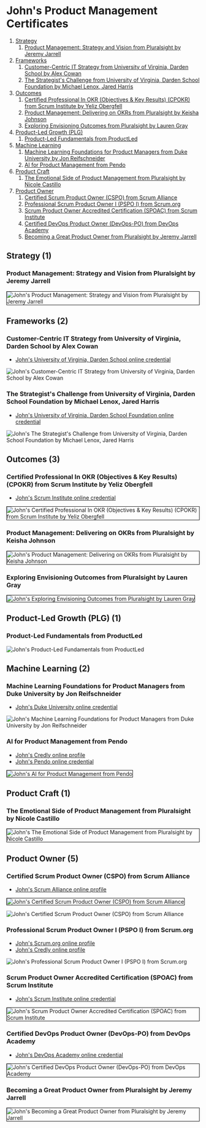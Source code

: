 # John's Product Management Certificates
1. [Strategy](#strategy-1)
    1. [Product Management: Strategy and Vision from Pluralsight by Jeremy Jarrell](#product-management-strategy-and-vision-from-pluralsight-by-jeremy-jarrell)
1. [Frameworks](#frameworks-2)
    1. [Customer-Centric IT Strategy from University of Virginia, Darden School by Alex Cowan](#customer-centric-it-strategy-from-university-of-virginia-darden-school-by-alex-cowan)
    1. [The Strategist's Challenge from University of Virginia, Darden School Foundation by Michael Lenox, Jared Harris](#the-strategists-challenge-from-university-of-virginia-darden-school-foundation-by-michael-lenox-jared-harris)
1. [Outcomes](#outcomes-3)
    1. [Certified Professional In OKR (Objectives & Key Results) (CPOKR) from Scrum Institute by Yeliz Obergfell](#certified-professional-in-okr-objectives-key-results-cpokr-from-scrum-institute-by-yeliz-obergfell)
    1. [Product Management: Delivering on OKRs from Pluralsight by Keisha Johnson](#product-management-delivering-on-okrs-from-pluralsight-by-keisha-johnson)
    1. [Exploring Envisioning Outcomes from Pluralsight by Lauren Gray](#exploring-envisioning-outcomes-from-pluralsight-by-lauren-gray)
1. [Product-Led Growth (PLG)](#product-led-growth-plg-1)
    1. [Product-Led Fundamentals from ProductLed](#product-led-fundamentals-from-productled)
1. [Machine Learning](#machine-learning-2)
    1. [Machine Learning Foundations for Product Managers from Duke University by Jon Reifschneider](#machine-learning-foundations-for-product-managers-from-duke-university-by-jon-reifschneider)
    1. [AI for Product Management from Pendo](#ai-for-product-management-from-pendo)
1. [Product Craft](#product-craft-1)
    1. [The Emotional Side of Product Management from Pluralsight by Nicole Castillo](#the-emotional-side-of-product-management-from-pluralsight-by-nicole-castillo)
1. [Product Owner](#product-owner-5)
    1. [Certified Scrum Product Owner (CSPO) from Scrum Alliance](#certified-scrum-product-owner-cspo-from-scrum-alliance)
    1. [Professional Scrum Product Owner I (PSPO I) from Scrum.org](#professional-scrum-product-owner-i-pspo-i-from-scrumorg)
    1. [Scrum Product Owner Accredited Certification (SPOAC) from Scrum Institute](#scrum-product-owner-accredited-certification-spoac-from-scrum-institute)
    1. [Certified DevOps Product Owner (DevOps-PO) from DevOps Academy](#certified-devops-product-owner-devops-po-from-devops-academy)
    1. [Becoming a Great Product Owner from Pluralsight by Jeremy Jarrell](#becoming-a-great-product-owner-from-pluralsight-by-jeremy-jarrell)
## Strategy (1)
### Product Management: Strategy and Vision from Pluralsight by Jeremy Jarrell

<img src="../cert_product_product-management-strategy-and-vision_pluralsight_jeremy-jarrell_2024-06-22.png" alt="John's Product Management: Strategy and Vision from Pluralsight by Jeremy Jarrell" style="border:1px solid #000000" />

## Frameworks (2)
### Customer-Centric IT Strategy from University of Virginia, Darden School by Alex Cowan
* [John's University of Virginia, Darden School online credential](https://coursera.org/verify/JU7THK93NFN3)

![John's Customer-Centric IT Strategy from University of Virginia, Darden School by Alex Cowan](cert_design-thinking_customer-centric-it_uvadarden-alex-cowan_cert-JU7THK93NFN3_2024-02-27.png)

### The Strategist's Challenge from University of Virginia, Darden School Foundation by Michael Lenox, Jared Harris
* [John's University of Virginia, Darden School Foundation online credential](https://coursera.org/verify/TRF84QSBXV2S)

![John's The Strategist's Challenge from University of Virginia, Darden School Foundation by Michael Lenox, Jared Harris](cert_strategy_strategists-challenge_uvadarden_cert-TRF84QSBXV2S_2024-03-04.png)

## Outcomes (3)
### Certified Professional In OKR (Objectives & Key Results) (CPOKR) from Scrum Institute by Yeliz Obergfell
* [John's Scrum Institute online credential](https://www.scrum-institute.org/badges/34694795736577)

<img src="../cert_scrum_leadership_scrum-institute_certified-professional-in-okr--cpokr_2023-09-24_cert-34694795736577.png" alt="John's Certified Professional In OKR (Objectives & Key Results) (CPOKR) from Scrum Institute by Yeliz Obergfell" style="border:1px solid #000000" />

### Product Management: Delivering on OKRs from Pluralsight by Keisha Johnson

<img src="../cert_product_okrs_product-management-delivering-on-okrs_pluralsight_keisha-johnson_2024-07-27.png" alt="John's Product Management: Delivering on OKRs from Pluralsight by Keisha Johnson" style="border:1px solid #000000" />

### Exploring Envisioning Outcomes from Pluralsight by Lauren Gray

<img src="../cert_product_exploring-envisioning-outcomes_pluralsight_lauren-gray_2024-07-17.png" alt="John's Exploring Envisioning Outcomes from Pluralsight by Lauren Gray" style="border:1px solid #000000" />

## Product-Led Growth (PLG) (1)
### Product-Led Fundamentals from ProductLed

![John's Product-Led Fundamentals from ProductLed](cert_product_plg_productled_product-led-growth-fundamentals_2022-10-08_date.png)

## Machine Learning (2)
### Machine Learning Foundations for Product Managers from Duke University by Jon Reifschneider
* [John's Duke University online credential](https://coursera.org/verify/NCRF8YSUYLSB)

![John's Machine Learning Foundations for Product Managers from Duke University by Jon Reifschneider](cert_machine-learning_duke_machine-learning-foundations-for-product-managers_2024_01-27_cert-NCRF8YSUYLSB.png)

### AI for Product Management from Pendo
* [John's Credly online profile](https://www.credly.com/users/grokify/)
* [John's Pendo online credential](https://www.credly.com/badges/64f1712e-652a-4f49-b392-209f420f5b38)

<img src="../cert_product_ai_pendo_ai-product-management_2024-01-02_avatar.png" alt="John's AI for Product Management from Pendo" style="border:1px solid #000000" />

## Product Craft (1)
### The Emotional Side of Product Management from Pluralsight by Nicole Castillo

<img src="../cert_product_the-emotional-side-of-product-management_plurasight_nicole-castillo_2024-07-12.png" alt="John's The Emotional Side of Product Management from Pluralsight by Nicole Castillo" style="border:1px solid #000000" />

## Product Owner (5)
### Certified Scrum Product Owner (CSPO) from Scrum Alliance
* [John's Scrum Alliance online profile](https://www.scrumalliance.org/community/profile/jwang96)

<img src="../cert_scrum_product-owner_scrumalliance_certified-scrum-product-owner--cspo_2025-09-04.png" alt="John's Certified Scrum Product Owner (CSPO) from Scrum Alliance" style="border:1px solid #000000" />

![John's Certified Scrum Product Owner (CSPO) from Scrum Alliance](cert_scrum_product-owner_scrumalliance_certified-scrum-product-owner--cspo_2012-12-07_trim.png)

### Professional Scrum Product Owner I (PSPO I) from Scrum.org
* [John's Scrum.org online profile](https://www.scrum.org/user/16066/)
* [John's Credly online profile](https://www.credly.com/users/grokify/)

![John's Professional Scrum Product Owner I (PSPO I) from Scrum.org](cert_scrum_product-owner_scrum-org_professional-scrum-product-owner-i--pspo-i_2023-09-14.png)

### Scrum Product Owner Accredited Certification (SPOAC) from Scrum Institute
* [John's Scrum Institute online credential](https://www.scrum-institute.org/badges/79982314947061)

<img src="../cert_scrum_product-owner_scrum-institute_scrum-master-product-owner-accredited-certification--spoac__23-10-27_cert-79982314947061.png" alt="John's Scrum Product Owner Accredited Certification (SPOAC) from Scrum Institute" style="border:1px solid #000000" />

### Certified DevOps Product Owner (DevOps-PO) from DevOps Academy
* [John's DevOps Academy online credential](https://www.devops-certification.org/badges/36722377107944)

<img src="../cert_devops_po_devops-cert-org_devops-po_2023-10-01_36722377107944.png" alt="John's Certified DevOps Product Owner (DevOps-PO) from DevOps Academy" style="border:1px solid #000000" />

### Becoming a Great Product Owner from Pluralsight by Jeremy Jarrell

<img src="../cert_product_becoming-a-great-product-owner_pluralsight_jeremy-jarrell_2024-07-12.png" alt="John's Becoming a Great Product Owner from Pluralsight by Jeremy Jarrell" style="border:1px solid #000000" />

